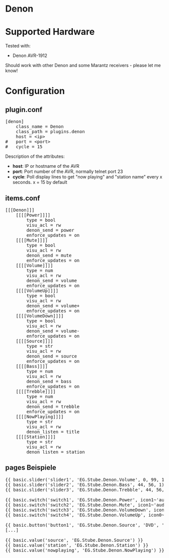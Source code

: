 # Denon
# Supported Hardware
Tested with:
* Denon AVR-1912

Should work with other Denon and some Marantz receivers - please let me know!

# Configuration

## plugin.conf

<pre>
[denon]
    class_name = Denon
    class_path = plugins.denon
    host = &lt;ip&gt;
#   port = &lt;port&gt;
#   cycle = 15
</pre>

Description of the attributes:

* __host__: IP or hostname of the AVR
* __port__: Port number of the AVR, normally telnet port 23
* __cycle__: Poll display lines to get "now playing" and "station name" every x seconds. x = 15 by default

## items.conf

<pre>
[[[Denon]]]
	[[[[Power]]]]
		type = bool
		visu_acl = rw
		denon_send = power
		enforce_updates = on
	[[[[Mute]]]]
		type = bool
		visu_acl = rw
		denon_send = mute
		enforce_updates = on
	[[[[Volume]]]]
		type = num
		visu_acl = rw
		denon_send = volume
		enforce_updates = on
	[[[[VolumeUp]]]]
		type = bool
		visu_acl = rw
		denon_send = volume+
		enforce_updates = on
	[[[[VolumeDown]]]]
		type = bool
		visu_acl = rw
		denon_send = volume-
		enforce_updates = on
	[[[[Source]]]]
		type = str
		visu_acl = rw
		denon_send = source
		enforce_updates = on			
	[[[[Bass]]]]
		type = num
		visu_acl = rw
		denon_send = bass
		enforce_updates = on
	[[[[Trebble]]]]
		type = num
		visu_acl = rw
		denon_send = trebble
		enforce_updates = on
	[[[[NowPlaying]]]]
	    type = str
	    visu_acl = rw
	    denon_listen = title
	[[[[Station]]]]
	    type = str
	    visu_acl = rw
	    denon_listen = station
</pre>

## pages Beispiele

<pre>
{{ basic.slider('slider1', 'EG.Stube.Denon.Volume', 0, 99, 1) }}
{{ basic.slider('slider2', 'EG.Stube.Denon.Bass', 44, 56, 1) }}
{{ basic.slider('slider3', 'EG.Stube.Denon.Trebble', 44, 56, 1) }}

{{ basic.switch('switch1', 'EG.Stube.Denon.Power', icon1~'audio_audio.png', icon0~'audio_audio.png') }}  Verstärker
{{ basic.switch('switch2', 'EG.Stube.Denon.Mute', icon1~'audio_volume_mute.png', icon0~'audio_volume_mute.png') }}  Mute
{{ basic.switch('switch3', 'EG.Stube.Denon.VolumeDown', icon0~'control_minus.svg', icon0~'control_minus.svg') }}  Vol-
{{ basic.switch('switch4', 'EG.Stube.Denon.VolumeUp', icon0~'control_plus.svg', icon0~'control_plus.svg') }}  Vol+

{{ basic.button('button1', 'EG.Stube.Denon.Source', 'DVD', '', 'DVD') }}
[...]

{{ basic.value('source', 'EG.Stube.Denon.Source') }}
{{ basic.value('station', 'EG.Stube.Denon.Station') }}
{{ basic.value('nowplaying', 'EG.Stube.Denon.NowPlaying') }}
</pre>

